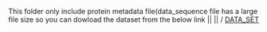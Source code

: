 This folder only include protein metadata file(data_sequence file has a large file size so you can dowload the dataset from the below link 
                                                ||
                                                ||
                                                \/
[DATA_SET](https://drive.google.com/drive/folders/1K_3DtAUWUvlC-b20Sg3SBnvdnSlZRee0?usp=share_link)